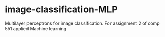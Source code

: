 # image-classification-MLP

Multilayer perceptrons for image classification.
For assignment 2 of comp 551 applied Machine learning
